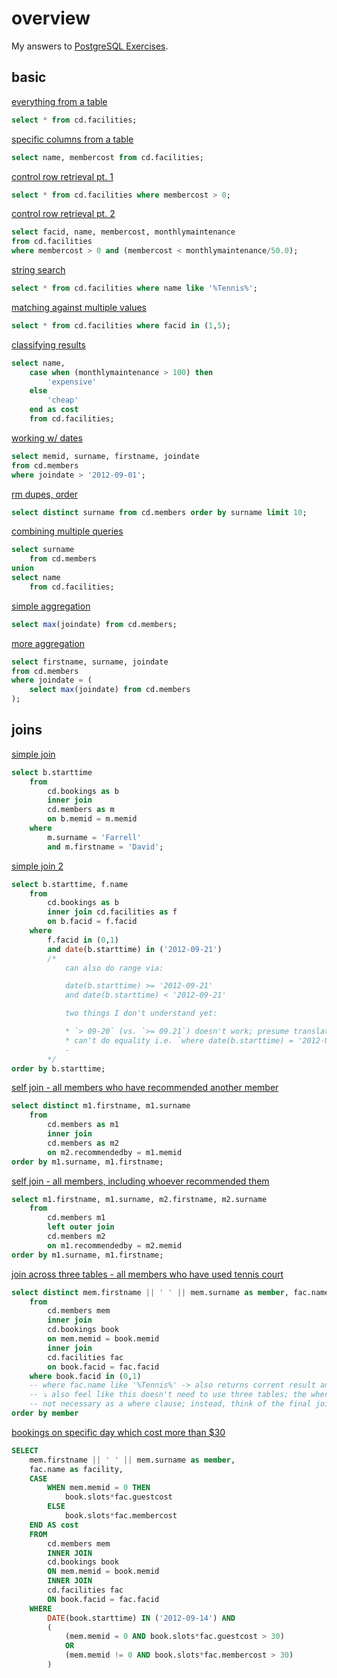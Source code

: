 # overview

My answers to [PostgreSQL Exercises](https://pgexercises.com/).

## basic

[everything from a table](https://pgexercises.com/questions/basic/selectall.html)
```sql
select * from cd.facilities;
```

[specific columns from a table](https://pgexercises.com/questions/basic/selectspecific.html)
```sql
select name, membercost from cd.facilities;
```

[control row retrieval pt. 1](https://pgexercises.com/questions/basic/where.html)
```sql
select * from cd.facilities where membercost > 0;
```

[control row retrieval pt. 2](https://pgexercises.com/questions/basic/where2.html)
```sql
select facid, name, membercost, monthlymaintenance 
from cd.facilities 
where membercost > 0 and (membercost < monthlymaintenance/50.0);
```

[string search](https://pgexercises.com/questions/basic/where3.html)
```sql
select * from cd.facilities where name like '%Tennis%';
```

[matching against multiple values](https://pgexercises.com/questions/basic/where4.html)
```sql
select * from cd.facilities where facid in (1,5);
```

[classifying results](https://pgexercises.com/questions/basic/classify.html)
```sql
select name, 
	case when (monthlymaintenance > 100) then
		'expensive'
	else
		'cheap'
	end as cost
	from cd.facilities;  
```

[working w/ dates](https://pgexercises.com/questions/basic/date.html)
```sql
select memid, surname, firstname, joindate 
from cd.members
where joindate > '2012-09-01';
```

[rm dupes, order](https://pgexercises.com/questions/basic/unique.html)
```sql
select distinct surname from cd.members order by surname limit 10;
```

[combining multiple queries](https://pgexercises.com/questions/basic/union.html)
```sql
select surname 
	from cd.members
union
select name
	from cd.facilities;
```

[simple aggregation](https://pgexercises.com/questions/basic/agg.html)
```sql
select max(joindate) from cd.members;
```

[more aggregation](https://pgexercises.com/questions/basic/agg2.html)
```sql
select firstname, surname, joindate 
from cd.members 
where joindate = (
    select max(joindate) from cd.members
);
```

## joins

[simple join](https://pgexercises.com/questions/joins/simplejoin.html)
```sql
select b.starttime
	from 
		cd.bookings as b
		inner join 
        cd.members as m
		on b.memid = m.memid
	where 
		m.surname = 'Farrell'
		and m.firstname = 'David';
```

[simple join 2](https://pgexercises.com/questions/joins/simplejoin2.html)
```sql
select b.starttime, f.name
    from 
        cd.bookings as b
        inner join cd.facilities as f
        on b.facid = f.facid
    where 
        f.facid in (0,1)
        and date(b.starttime) in ('2012-09-21')
        /*
            can also do range via:

            date(b.starttime) >= '2012-09-21'
            and date(b.starttime) < '2012-09-21'

            two things I don't understand yet:

            * `> 09-20` (vs. `>= 09.21`) doesn't work; presume translates as 'greater than 09-20 00:00' i.e. everything on 09.20
            * can't do equality i.e. `where date(b.starttime) = '2012-09-21'`
            - 
        */
order by b.starttime;
```

[self join - all members who have recommended another member](https://pgexercises.com/questions/joins/self.html)
```sql
select distinct m1.firstname, m1.surname
	from 
		cd.members as m1
		inner join
		cd.members as m2
		on m2.recommendedby = m1.memid
order by m1.surname, m1.firstname;
```

[self join - all members, including whoever recommended them](https://pgexercises.com/questions/joins/self2.html)
```sql
select m1.firstname, m1.surname, m2.firstname, m2.surname
	from 
		cd.members m1
		left outer join 
        cd.members m2
        on m1.recommendedby = m2.memid
order by m1.surname, m1.firstname;
```

[join across three tables - all members who have used tennis court](https://pgexercises.com/questions/joins/threejoin.html)
```sql
select distinct mem.firstname || ' ' || mem.surname as member, fac.name
    from 
        cd.members mem
        inner join
        cd.bookings book
        on mem.memid = book.memid
        inner join
        cd.facilities fac
        on book.facid = fac.facid
    where book.facid in (0,1) 
    -- where fac.name like '%Tennis%' -> also returns corrent result and consistent w/ string search exercise
    -- ⤵️ also feel like this doesn't need to use three tables; the where clause in itself should be sufficient
    -- not necessary as a where clause; instead, think of the final join as just a way to pull in the facilities table data necessary for our result set
order by member
```

[bookings on specific day which cost more than $30](https://pgexercises.com/questions/joins/threejoin2.html)
```sql
SELECT 
    mem.firstname || ' ' || mem.surname as member,
    fac.name as facility,
    CASE
        WHEN mem.memid = 0 THEN
            book.slots*fac.guestcost
        ELSE
            book.slots*fac.membercost
    END AS cost
    FROM
        cd.members mem
        INNER JOIN
        cd.bookings book
        ON mem.memid = book.memid
        INNER JOIN
        cd.facilities fac
        ON book.facid = fac.facid
    WHERE 
        DATE(book.starttime) IN ('2012-09-14') AND
        (
            (mem.memid = 0 AND book.slots*fac.guestcost > 30) 
            OR
            (mem.memid != 0 AND book.slots*fac.membercost > 30)
        )
```

